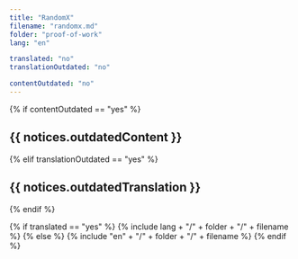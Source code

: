 ```yaml
---
title: "RandomX"
filename: "randomx.md"
folder: "proof-of-work"
lang: "en"

translated: "no"
translationOutdated: "no"

contentOutdated: "no"
---
```


<!-- If the English version is outdated, all versions (for all languages) will be outdated. No need to check the state of the translations. -->
{% if contentOutdated == "yes" %}
## **{{ notices.outdatedContent }}**

<!-- If page is translated but the English version got updated, the translation is outdated -->
{% elif translationOutdated == "yes" %}
## **{{ notices.outdatedTranslation }}**
{% endif %}

<!-- Show the body -->
{% if translated == "yes" %}
  {% include lang + "/" + folder + "/" + filename %}
{% else %}
  {% include "en" + "/" + folder + "/" + filename %}
{% endif %}
